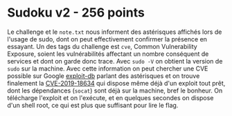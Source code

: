# Sudoku v2 - 256 points

Le challenge et le `note.txt` nous informent des astérisques affichés lors de l'usage de sudo, dont on peut effectivement confirmer la présence en essayant. Un des tags du challenge est `cve`, Common Vulnerability Exposure, soient les vulnérabilités affectant un nombre conséquent de services et dont on garde donc trace. Avec `sudo -V` on obtient la version de `sudo` sur la machine.
Avec cette information on peut chercher une CVE possible sur Google [exploit-db](https://www.exploit-db.com/) parlant des astérisques et on trouve finalement la [CVE-2019-18634](https://www.exploit-db.com/exploits/48052) qui dispose même déjà d'un exploit tout prêt, dont les dépendances (`socat`) sont déjà sur la machine, bref le bonheur.
On télécharge l'exploit et on l'exécute, et en quelques secondes on dispose d'un shell root, ce qui est plus que suffisant pour lire le flag.